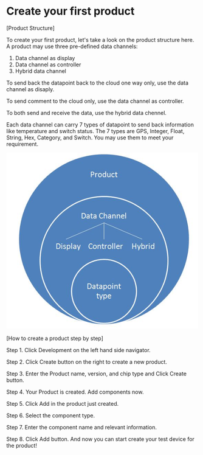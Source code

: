 # Create your first product

[Product Structure]


To create your first product, let's take a look on the product structure here.
A product may use three pre-defined data channels:

1. Data channel as display
2. Data channel as controller
3. Hybrid data channel

To send back the datapoint back to the cloud one way only, use the data channel as disaply.

To send comment to the cloud only, use the data channel as controller.

To both send and receive the data, use the hybrid data chennel.


Each data channel can carry 7 types of datapoint to send back information like temperature and switch status. The 7 types are GPS, Integer, Float, String, Hex, Category, and Switch.
You may use them to meet your requirement.

![](https://raw.githubusercontent.com/Mediatek-Cloud/MCS/master/graphics/product-structure.JPG)


[How to create a product step by step]

Step 1. Click Development on the left hand side navigator.

Step 2. Click Create button on the right to create a new product.

Step 3. Enter the Product name, version, and chip type and Click Create button.

Step 4. Your Product is created. Add components now.

Step 5. Click Add in the product just created.

Step 6. Select the component type.

Step 7. Enter the component name and relevant information.

Step 8. Click Add button. And now you can start create your test device for the product!




